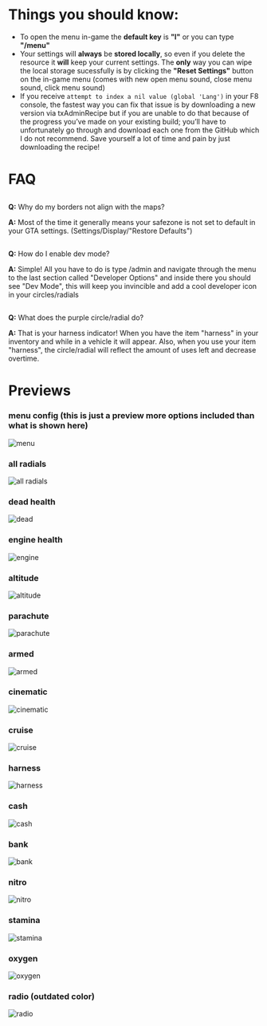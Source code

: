 
# Things you should know:
* To open the menu in-game the **default key** is **"I"** or you can type **"/menu"**
* Your settings will **always** be **stored locally**, so even if you delete the resource it **will** keep your current settings. The **only** way you can wipe the local storage sucessfully is by clicking the **"Reset Settings"** button on the in-game menu
(comes with new open menu sound, close menu sound, click menu sound)
* If you receive ```attempt to index a nil value (global 'Lang')``` in your F8 console, the fastest way you can fix that issue is by downloading a new version via txAdminRecipe but if you are unable to do that because of the progress you’ve made on your existing build; you’ll have to unfortunately go through and download each one from the GitHub which I do not recommend. Save yourself a lot of time and pain by just downloading the recipe!

# FAQ
##
**Q:** Why do my borders not align with the maps?

**A:** Most of the time it generally means your safezone is not set to default in your GTA settings. (Settings/Display/"Restore Defaults")
##

##
**Q:** How do I enable dev mode?

**A:** Simple! All you have to do is type /admin and navigate through the menu to the last section called "Developer Options" and inside there you should see "Dev Mode", this will keep you invincible and add a cool developer icon in your circles/radials
##

##
**Q:** What does the purple circle/radial do?

**A:** That is your harness indicator! When you have the item "harness" in your inventory and while in a vehicle it will appear. Also, when you use your item "harness", the circle/radial will reflect the amount of uses left and decrease overtime.
##

# Previews
### menu config (this is just a preview more options included than what is shown here)
![menu](.github/images/menu_settings.png)
### all radials
![all radials](.github/images/all_radials.png)
### dead health
![dead](.github/images/dead_health.png)
### engine health
![engine](.github/images/engine_health.png)
### altitude
![altitude](.github/images/altitude.png)
### parachute
![parachute](.github/images/parachute.png)
### armed
![armed](.github/images/armed.png)
### cinematic
![cinematic](.github/images/cinematic.png)
### cruise
![cruise](.github/images/cruise.png)
### harness
![harness](.github/images/harness.png)
### cash
![cash](.github/images/cash.png)
### bank
![bank](.github/images/bank.png)
### nitro
![nitro](.github/images/nitro.png)
### stamina
![stamina](.github/images/stamina.png)
### oxygen
![oxygen](.github/images/oxygen.png)
### radio (outdated color)
![radio](.github/images/radio.png)
